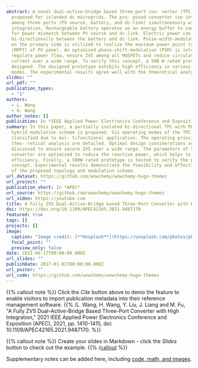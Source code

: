 ```yaml
---
abstract: A novel dual-active-bridge based three-port con- verter (TPC) is
  proposed for islanded dc microgrids. The pro- posed converter can interface
  among three ports (PV source, battery, and dc-link) simultaneously with high
  integration. Rechargeable battery operates as an energy buffer to compensate
  for power mismatch between PV source and dc-link. Electric power can flow
  bi-directionally between the battery and dc-link. Pulse-width-modulation (PWM)
  on the primary side is utilized to realize the maximum power point tracking
  (MPPT) of PV panel. An optimized phase-shift-modulation (PSM) is introduced to
  regulate power flow, ensure ZVS among all MOSFETs and reduce circulating
  current over a wide range. To verify this concept, a 500 W rated prototype is
  designed. The designed prototype exhibits high efficiency in various operating
  modes. The experimental results agree well with the theoretical analysis.
slides: ""
url_pdf: ""
publication_types:
  - "1"
authors:
  - L. Wang
  - H. Wang
author_notes: []
publication: In *IEEE Applied Power Electronics Conference and Exposition *
summary: In this paper, a partially isolated bi-directional TPC with PWM and PSM
  hybrid modulation scheme is proposed. Six operating modes of the TPC can be
  classified due to mul- tifunctional application. The operating principles and
  theo- retical analysis are detailed. Optimal design considerations are
  discussed to ensure secure ZVS over a wide range. The parameters of the
  converter are optimized to reduce the reactive power, which helps to enhance
  efficiency. Finally, a 500W rated prototype is tested to verify the proof of
  concept. Experimental results demonstrate the feasibility and effective- ness
  of the proposed topology and modulation scheme.
url_dataset: https://github.com/wowchemy/wowchemy-hugo-themes
url_project: ""
publication_short: In *APEC*
url_source: https://github.com/wowchemy/wowchemy-hugo-themes
url_video: https://youtube.com
title: A Fully ZVS Dual-Active-Bridge based Three-Port Converter with High Integration
doi: https://doi.org/10.1109/APEC42165.2021.9487170
featured: true
tags: []
projects: []
image:
  caption: "Image credit: [**Unsplash**](https://unsplash.com/photos/pLCdAaMFLTE)"
  focal_point: ""
  preview_only: false
date: 2021-06-17T00:00:00.000Z
url_slides: ""
publishDate: 2017-01-01T00:00:00.000Z
url_poster: ""
url_code: https://github.com/wowchemy/wowchemy-hugo-themes
---
```

{{% callout note %}}
Click the *Cite* button above to demo the feature to enable visitors to import publication metadata into their reference management software.
{{% /L. Wang, H. Wang, Y. Liu, J. Liang and M. Fu, "A Fully ZVS Dual-Active-Bridge Based Three-Port Converter with High Integration," 2021 IEEE Applied Power Electronics Conference and Exposition (APEC), 2021, pp. 1410-1415, doi: 10.1109/APEC42165.2021.9487170. %}}

{{% callout note %}}
Create your slides in Markdown - click the *Slides* button to check out the example.
{{% /[callout](https://pearl.shanghaitech.edu.cn/pdf/C38.pdf) %}}

Supplementary notes can be added here, including [code, math, and images](https://wowchemy.com/docs/writing-markdown-latex/).